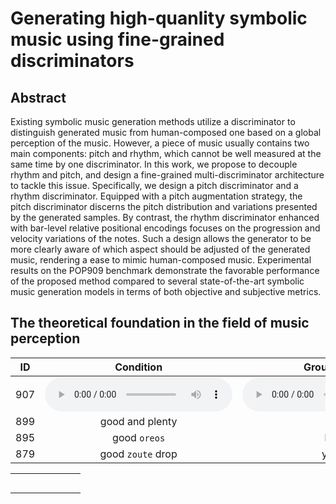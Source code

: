 # Generating high-quanlity symbolic music using fine-grained discriminators

## Abstract

Existing symbolic music generation methods utilize a discriminator to distinguish generated music from human-composed one based on a global perception of the music. However, a piece of music usually contains two main components: pitch and rhythm, which cannot be well measured at the same time by one discriminator. In this work, we propose to decouple rhythm and pitch, and design a fine-grained multi-discriminator architecture to tackle this issue.  Specifically, we design a pitch discriminator and a rhythm  discriminator. Equipped with a pitch augmentation strategy,  the pitch discriminator discerns the pitch distribution and  variations presented by the generated samples. By contrast,  the rhythm discriminator enhanced with bar-level relative  positional encodings focuses on the progression and velocity variations of the notes. Such a design allows the generator  to be more clearly aware of which aspect should be adjusted  of the generated music, rendering a ease to mimic human-composed music. Experimental results on the POP909 benchmark demonstrate the favorable performance of the proposed  method compared to several state-of-the-art symbolic music  generation models in terms of both objective and subjective  metrics. 

## The theoretical foundation in the field of music perception

| ID  | Condition                                                           | Ground Truth                                                        | Ours                                                                | Music Transformer                                                   | WGAN                                                                | Theme Transformer                                                   |
|:---:|:-------------------------------------------------------------------:|:-------------------------------------------------------------------:|:-------------------------------------------------------------------:|:-------------------------------------------------------------------:|:-------------------------------------------------------------------:|:-------------------------------------------------------------------:|
| 907 | <audio src="M5000039TCS1207fNn.mp3" controls title="Title"></audio> | <audio src="M5000039TCS1207fNn.mp3" controls title="Title"></audio> | <audio src="M5000039TCS1207fNn.mp3" controls title="Title"></audio> | <audio src="M5000039TCS1207fNn.mp3" controls title="Title"></audio> | <audio src="M5000039TCS1207fNn.mp3" controls title="Title"></audio> | <audio src="M5000039TCS1207fNn.mp3" controls title="Title"></audio> |
| 899 | good and plenty                                                     | nice                                                                | a                                                                   |                                                                     |                                                                     |                                                                     |
| 895 | good `oreos`                                                        | hmm                                                                 | a                                                                   |                                                                     |                                                                     |                                                                     |
| 879 | good `zoute` drop                                                   | yumm                                                                | a                                                                   |                                                                     |                                                                     |                                                                     |

|     |     |     |     |     |     |     |
| --- | --- | --- | --- | --- | --- | --- |
|     |     |     |     |     |     |     |
|     |     |     |     |     |     |     |
|     |     |     |     |     |     |     |
|     |     |     |     |     |     |     |
|     |     |     |     |     |     |     |
